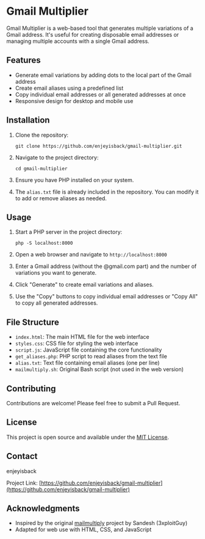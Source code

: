 # Gmail Multiplier

Gmail Multiplier is a web-based tool that generates multiple variations of a Gmail address. It's useful for creating disposable email addresses or managing multiple accounts with a single Gmail address.

## Features

- Generate email variations by adding dots to the local part of the Gmail address
- Create email aliases using a predefined list
- Copy individual email addresses or all generated addresses at once
- Responsive design for desktop and mobile use

## Installation

1. Clone the repository:
   ```
   git clone https://github.com/enjeyisback/gmail-multiplier.git
   ```

2. Navigate to the project directory:
   ```
   cd gmail-multiplier
   ```

3. Ensure you have PHP installed on your system.

4. The `alias.txt` file is already included in the repository. You can modify it to add or remove aliases as needed.

## Usage

1. Start a PHP server in the project directory:
   ```
   php -S localhost:8000
   ```

2. Open a web browser and navigate to `http://localhost:8000`

3. Enter a Gmail address (without the @gmail.com part) and the number of variations you want to generate.

4. Click "Generate" to create email variations and aliases.

5. Use the "Copy" buttons to copy individual email addresses or "Copy All" to copy all generated addresses.

## File Structure

- `index.html`: The main HTML file for the web interface
- `styles.css`: CSS file for styling the web interface
- `script.js`: JavaScript file containing the core functionality
- `get_aliases.php`: PHP script to read aliases from the text file
- `alias.txt`: Text file containing email aliases (one per line)
- `mailmultiply.sh`: Original Bash script (not used in the web version)

## Contributing

Contributions are welcome! Please feel free to submit a Pull Request.

## License

This project is open source and available under the [MIT License](LICENSE).

## Contact

enjeyisback

Project Link: [https://github.com/enjeyisback/gmail-multiplier](https://github.com/enjeyisback/gmail-multiplier)

## Acknowledgments

- Inspired by the original [mailmultiply](https://github.com/3xploitGuy/mailmultiply) project by Sandesh (3xploitGuy)
- Adapted for web use with HTML, CSS, and JavaScript
